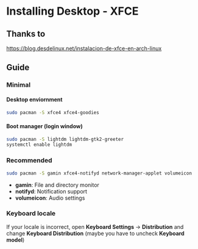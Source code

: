 # Installing Desktop - XFCE

## Thanks to
https://blog.desdelinux.net/instalacion-de-xfce-en-arch-linux

## Guide

### Minimal

#### Desktop enviornment
```bash
sudo pacman -S xfce4 xfce4-goodies
```

#### Boot manager (login window)
```bash
sudo pacman -S lightdm lightdm-gtk2-greeter
systemctl enable lightdm
```


### Recommended
```bash
sudo pacman -S gamin xfce4-notifyd network-manager-applet volumeicon
```
- **gamin**: File and directory monitor
- **notifyd**: Notification support
- **volumeicon**:  Audio settings


### Keyboard locale

If your locale is incorrect, open **Keyboard Settings** -> **Distribution** and change **Keyboard Distribution** (maybe you have to uncheck **Keyboard model**)
